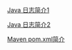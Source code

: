 [Java 日志简介1](https://github.com/lsyf/lsyf.github.io/issues/1)

[Java 日志简介2](https://github.com/lsyf/lsyf.github.io/issues/2)

[Maven pom.xml简介](https://github.com/lsyf/lsyf.github.io/issues/3)

